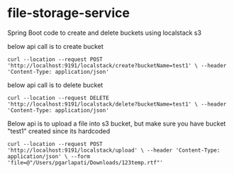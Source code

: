# file-storage-service
Spring Boot code to create and delete buckets using localstack s3

below api call is to create bucket

`curl --location --request POST 'http://localhost:9191/localstack/create?bucketName=test1' \
--header 'Content-Type: application/json'`



below api call is to delete bucket

`curl --location --request DELETE 'http://localhost:9191/localstack/delete?bucketName=test1' \
--header 'Content-Type: application/json'`


Below api is to upload a file into s3 bucket, but make sure you have bucket "test1" created since its hardcoded 

`curl --location --request POST 'http://localhost:9191/localstack/upload' \
--header 'Content-Type: application/json' \
--form 'file=@"/Users/pgarlapati/Downloads/123temp.rtf"'`
